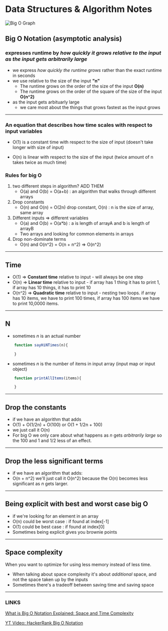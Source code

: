 # Data Structures & Algorithm Notes

![Big O Graph](https://danielmiessler.com/images/big-o-chart-tutorial-bazar-aymptotic-notations-1.png)

## Big O Notation (asymptotic analysis)

### expresses runtime by *how quickly it grows relative to the input as the input gets arbitrarily large*

- we express *how quickly the runtime grows* rather than the exact runtime in seconds
- we use relative to the size of the input **"n"** 
    - The runtime grows on the order of the size of the input **O(n)**
    - The runtime grows on the order of the square of the size of the input **O(n^2)**
- as the input gets arbituarly large
    - we care most about the things that grows fastest as the input grows
---

### An equation that describes how time scales with respect to input variables
- O(1) is a constant time with respect to the size of input (doesn't take longer with size of input)

- O(n) is linear with respect to the size of the input (twice amount of n takes twice as much time)


### Rules for big O
1. two different steps in algorithm? ADD THEM
    - O(a) and O(b) = O(a+b) : an algorithm that walks through different arrays
2. Drop constants
    - O(n) and O(n) = O(2n) drop constant, O(n) : n is the size of array, same array
3. Different inputs => different variables
    - O(a) and O(b) = O(a*b) : a is length of arrayA and b is length of arrayB
    - Two arrays and looking for common elements in arrays
4. Drop non-dominate terms
    - O(n) and O(n^2) = O(n + n^2) => O(n^2)

---
## Time

- O(1) => **Constant time** relative to input - will always be one step
- O(n) => **Linear time** relative to input - if array has 1 thing it has to print 1, if array has 10 things, it has to print 10
- O(n^2) => **Quadratic time** relative to input - nesting two loops. if array has 10 items, we have to print 100 times, if array has 100 items we have to print 10,0000 items.

---
## N
- sometimes *n* is an actual number
``` javascript
    function sayHiNTimes(n){

    }
```
- sometimes *n* is the number of items in input array (input map or input object)
``` javascript
    function printAllItems(items){

    }
```

---

## Drop the constants
- if we have an algorithm that adds
- O(1) + O(1/2n) + O(100) or O(1 + 1/2n + 100)
- we just call it O(n)
- For big O we only care about what happens as *n* gets *arbitrarily large* so the 100 and 1 and 1/2 less of an effect.

---
## Drop the less significant terms
- if we have an algorithm that adds:
- O(n + n^2) we'll just call it O(n^2) because the O(n) becomes less significant as *n* gets larger.

---
## Being explicit with best and worst case big O
- if we're looking for an element in an array
- O(n) could be worst case : if found at index[-1]
- O(1) could be best case : if found at index[0]
- Sometimes being explicit gives you brownie points

---
## Space complexity
When you want to optimize for using less memory instead of less time.
- When talking about space complexity it's about *additional* space, and not the space taken up by the inputs
- Sometimes there's a tradeoff between saving time and saving space
---
### LINKS
[What is Big O Notation Explained: Space and Time Complexity](https://www.freecodecamp.org/news/big-o-notation-why-it-matters-and-why-it-doesnt-1674cfa8a23c/)

[YT Video: HackerRank Big O Notation ](https://www.youtube.com/watch?v=v4cd1O4zkGw)